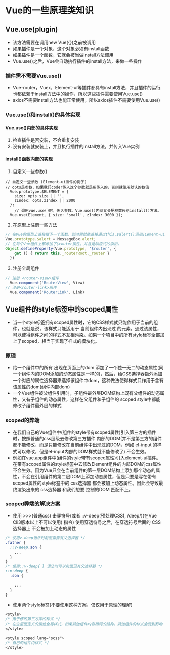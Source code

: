 <!--
 * @Author: xujie 1607526161@qq.com
 * @Date: 2022-05-24 22:14:52
 * @LastEditors: x09898 coder_xujie@163.com
 * @FilePath: \HTML-CSS-Javascript-\Vue框架\Vue的相关知识.md\Vue的原理.md
 * @Description: 一些和Vue的原理有关的知识点
-->
# Vue的一些原理类知识

## Vue.use(plugin)

* 该方法需要在调用new Vue({})之前被调用
* 如果插件是一个对象，这个对象必须有install函数
* 如果插件是一个函数，它就会被当做install方法调用
* Vue.use()之后，Vue会自动执行插件的install方法，来做一些操作

### 插件需不需要Vue.use()

* Vue-router，Vuex，Element-ui等插件都具有install方法，并且插件的运行也都依赖于install方法中的操作，所以这些插件需要使用Vue.use()
* axios不需要install方法也能正常使用，所以axios插件不需要使用Vue.use()

### Vue.use()和install()的具体实现

#### Vue.use()内部的具体实现

1. 检查插件是否安装，不会重复安装
2. 没有安装就安装上，并且执行插件的install方法，并传入Vue实例

#### install()函数内部的实现

1. 自定义一些参数()

```JS
// 自定义一些参数 (Element-ui插件的例子)
// opts是参数，如果我们coder传入这个参数就是用传入的，否则就使用默认的数值
  Vue.prototype.$ELEMENT = {
    size: opts.size || '',
    zIndex: opts.zIndex || 2000
  };
    // 调用vue.use()时，传入参数。Vue.use()内部又会把参数传给install()方法。
  Vue.use(Element, { size: 'small', zIndex: 3000 });
```

2. 在原型上注册一些方法

```js
// 在Vue的原型上直接赋予一个函数，到时候就能直接通过this.$alert()调用ELement-ui内部的函数
Vue.prototype.$alert = MessageBox.alert;
// 在每个Vue组件上都添加了$router属性，并且是响应式的添加。
Object.defineProperty(Vue.prototype, '$router', {
    get () { return this._routerRoot._router }
  })
```

3. 注册全局组件

```js
// 注册 <router-view>组件
  Vue.component('RouterView', View)
// 注册<router-link>组件
  Vue.component('RouterLink', Link)
```

## Vue组件的style标签中的scoped属性

* 当一个style标签拥有scoped属性时，它的CSS样式就只能作用于当前的组件，也就是说，该样式只能适用于 当前组件内出现过 的元素。通过该属性，可以使得组件之间的样式不互相污染。如果一个项目中的所有style标签全部加上了scoped，相当于实现了样式的模块化。

### 原理

* 给一个组件中的所有 出现在页面上的dom 添加了一个独一无二的动态属性(同一个组件内的DOM添加的动态属性是一样的)，然后，给CSS选择器额外添加一个对应的属性选择器来选择该组件中dom，这种做法使得样式只作用于含有该属性的dom(组件内部dom)
* 一个Vue组件被父组件引用时，子组件最外层DOM结构上既有父组件的动态属性，又有子组件的动态属性，这样在父组件和子组件的 scoped style中都能修改子组件最外层的样式

### scoped的弊端

* 在我们自己的Vue组件中(组件的style带有scoped属性)引入第三方的插件时，按照普通的css层级去修改第三方插件 内部的DOM(并不是第三方的组件都不能修改，而是只能修改在当前组件中出现过的DOM，例如 el-input 的样式可以修改，但是el-input内部的DOM样式就不能修改了) 不会生效。
* 例如在vue.app组件中(组件的style带有scoped属性)引入element-ui插件。在带有scoped属性的style标签中去修改Element组件的内部DOM的css属性不会生效。因为Vue只会在当前组件的第一层DOM结构上添加那个动态的属性，不会在引用组件的第二层DOM上添加动态属性，但是只要是写在带有scoped属性的style标签中的 css选择器 都会被加上动态属性。因此会导致最终渲染出来的 css选择器 和我们想要 控制的DOM 匹配不上。

### scoped弊端的解决方案

* 使用 >>>(普通css) 击穿符号(或者 ::v-deep(预处理CSS), /deep/)(在Vue Cli3版本以上不可以使用) 指令) 使用穿透符号之后，在穿透符号后面的 CSS选择器上 不会被加上动态的属性

```css
/* 使用v-deep语法时前面需要有父选择器 */
.father {
  ::v-deep.son {
    ...
  }
}
/* 使用::v-deep{ } 语法时可以前面没有父选择器 */
::v-deep {
  .son {
    
    ...
  }
}
```

* 使用两个style标签(不要使用这种方案，仅仅用于原理的理解)

```css
<style>
/* 用于修改第三方库的样式 */
/* 在这里面定义的属性全局样式，如果其他组件内有相同的结构，其他组件的样式会受到影响 */
</style>
 
<style scoped lang="scss">
/* 自己的组件内样式 */
</style>
```

